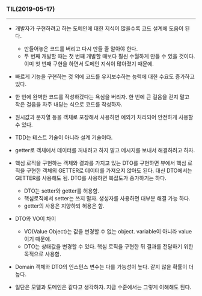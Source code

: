 ### TIL(2019-05-17)

---

- 개발자가 구현하려고 하는 도메인에 대한 지식이 많을수록 코드 설계에 도움이 된다.
  - 만들어놓은 코드를 버리고 다시 만들 줄 알아야 한다.
  - 두 번째 개발할 때는 첫 번째 개발할 때보다 훨씬 수월하게 만들 수 있을 것이다. 이미 첫 번째 구현을 하면서 도메인 지식이 많아졌기 때문에.



- 빠르게 기능을 구현하는 것 외에 코드를 유지보수하는 능력에 대한 수요도 증가하고 있다. 



- 한 번에 완벽한 코드를 작성하겠다는 욕심을 버리자. 한 번에 큰 걸음을 걷지 말고 작은 걸음을 자주 내딛는 식으로 코드를 작성하자. 



- 원시값과 문자열 등을 객체로 포장해서 사용하면 예외가 처리되어 안전하게 사용할 수 있다. 



- TDD는 테스트 기술이 아니라 설계 기술이다.



- getter로 객체에서 데이터를 꺼내려고 하지 말고 메시지를 보내서 해결하려고 하자. 



- 핵심 로직을 구현하는 객체와 결과를 가지고 있는 DTO를 구현하면 뷰에서 핵심 로직을 구현한 객체의 GETTER로 데이터를 가져오지 않아도 된다. 대신 DTO에서는 GETTER를 사용해도 됨. DTO를 사용하면 복잡도가 증가하기는 하다. 
  - DTO는 setter와 getter를 허용함.
  - 핵심로직에서 setter는 쓰지 말자. 생성자를 사용하면 대부분 해결 가능 하다.
  - getter의 사용은 지양하되 허용은 함.



- DTO와 VO이 차이
  - VO(Value Object)는 값을 변경할 수 없는 object. variable이 아니라 value이기 때문에. 
  - DTO는 상태값을 변경할 수 있다. 핵심 로직을 구현한 뒤 결과를 전달하기 위한 목적으로 사용함.



- Domain 객체와 DTO의 인스턴스 변수는 다를 가능성이 높다. 같지 않을 확률이 더 높다. 



- 일단은 모델과 도메인은 같다고 생각하자. 지금 수준에서는 그렇게 이해해도 된다. 



